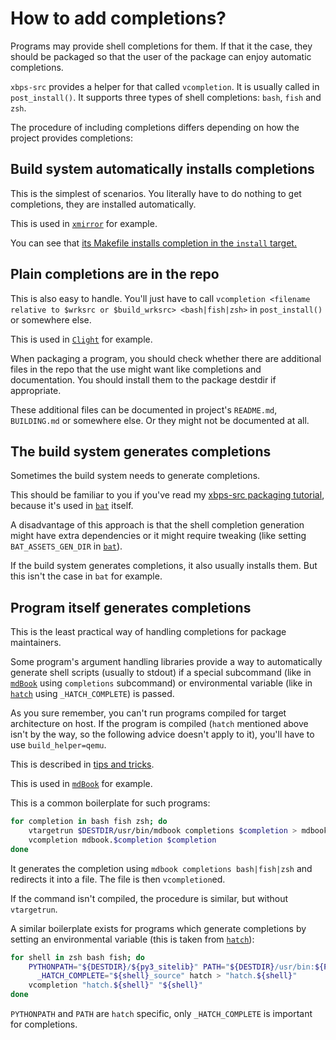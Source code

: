 # How to add completions?

Programs may provide shell completions for them. If that it the case, they
should be packaged so that the user of the package can enjoy automatic
completions.

`xbps-src` provides a helper for that called `vcompletion`. It is usually called
in `post_install()`. It supports three types of shell completions: `bash`,
`fish` and `zsh`.

The procedure of including completions differs depending on how the project
provides completions:

<!-- toc -->

## Build system automatically installs completions
This is the simplest of scenarios. You literally have to do nothing to get
completions, they are installed automatically.

This is used in
[`xmirror`](https://github.com/void-linux/void-packages/blob/3ddc63b10ff4f7a574996a3a43952c39c732101f/srcpkgs/xmirror/template)
for example.

You can see that [its Makefile installs completion in the `install`
target.](https://github.com/void-linux/xmirror/blob/64d5abfadc38628ae20d42b1d6999d4ce5c1d181/Makefile#L24-L26)

## Plain completions are in the repo
This is also easy to handle. You'll just have to call `vcompletion
<filename relative to $wrksrc or $build_wrksrc> <bash|fish|zsh>` in
`post_install()` or somewhere else.

This is used in
[`Clight`](https://github.com/void-linux/void-packages/blob/3ddc63b10ff4f7a574996a3a43952c39c732101f/srcpkgs/Clight/template#L19-L21)
for example.

When packaging a program, you should check whether there are additional files in
the repo that the use might want like completions and documentation. You should
install them to the package destdir if appropriate.

These additional files can be documented in project's `README.md`, `BUILDING.md`
or somewhere else. Or they might not be documented at all.

## The build system generates completions
Sometimes the build system needs to generate completions.

This should be familiar to you if you've read my [xbps-src packaging
tutorial](../xbps-src-tutorial/index.md), because it's used in
[`bat`](../xbps-src-tutorial/packaging-bat.md) itself.

A disadvantage of this approach is that the shell completion generation might
have extra dependencies or it might require tweaking (like setting
`BAT_ASSETS_GEN_DIR` in
[`bat`](../xbps-src-tutorial/packaging-bat.md#installing-supplementary-files)).

If the build system generates completions, it also usually installs them. But
this isn't the case in `bat` for example.

## Program itself generates completions
This is the least practical way of handling completions for package maintainers.

Some program's argument handling libraries provide a way to automatically
generate shell scripts (usually to stdout) if a special subcommand (like in
[`mdBook`](https://github.com/void-linux/void-packages/commit/4eed2fffbc05a27a10a615d6c831f88390e7ba62)
using `completions` subcommand) or environmental variable (like in
[`hatch`](https://github.com/void-linux/void-packages/blob/3ddc63b10ff4f7a574996a3a43952c39c732101f/srcpkgs/hatch/template#L32)
using `_HATCH_COMPLETE`)
is passed.

As you sure remember, you can't run programs compiled for target architecture on
host. If the program is compiled (`hatch` mentioned above isn't by the way, so
the following advice doesn't apply to it), you'll have to use `build_helper=qemu`.

This is described in [tips and tricks](../tips_and_tricks.md#qemu).

This is used in
[`mdBook`](https://github.com/void-linux/void-packages/blob/3ddc63b10ff4f7a574996a3a43952c39c732101f/srcpkgs/mdBook/template#L18-L21)
for example.

This is a common boilerplate for such programs:
```bash
for completion in bash fish zsh; do
	vtargetrun $DESTDIR/usr/bin/mdbook completions $completion > mdbook.$completion
	vcompletion mdbook.$completion $completion
done
```

It generates the completion using `mdbook completions bash|fish|zsh` and
redirects it into a file. The file is then `vcompletion`ed.

If the command isn't compiled, the procedure is similar, but without
`vtargetrun`.

A similar boilerplate exists for programs which generate completions by setting
an environmental variable (this is taken from
[`hatch`](https://github.com/void-linux/void-packages/blob/3ddc63b10ff4f7a574996a3a43952c39c732101f/srcpkgs/hatch/template#L32)):

```bash
for shell in zsh bash fish; do
	PYTHONPATH="${DESTDIR}/${py3_sitelib}" PATH="${DESTDIR}/usr/bin:${PATH}" \
	  _HATCH_COMPLETE="${shell}_source" hatch > "hatch.${shell}"
	vcompletion "hatch.${shell}" "${shell}"
done
```

`PYTHONPATH` and `PATH` are `hatch` specific, only `_HATCH_COMPLETE` is important
for completions.
